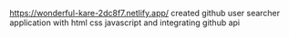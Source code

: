 https://wonderful-kare-2dc8f7.netlify.app/
created github user searcher application with html css javascript and integrating github api
